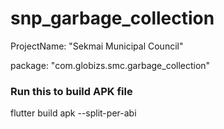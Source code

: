 # snp_garbage_collection

ProjectName: "Sekmai Municipal Council"

package: "com.globizs.smc.garbage_collection"

### Run this to build APK file

flutter build apk --split-per-abi
